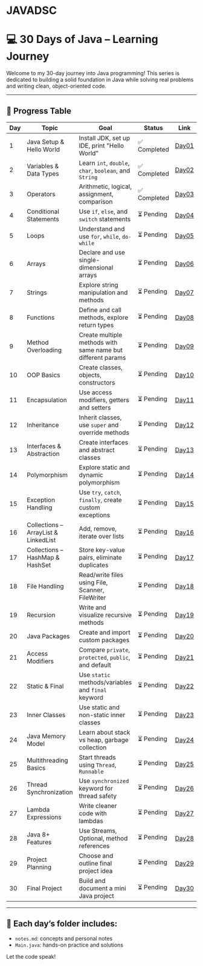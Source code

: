 # JAVADSC
# 💻 30 Days of Java – Learning Journey

Welcome to my 30-day journey into Java programming! This series is dedicated to building a solid foundation in Java while solving real problems and writing clean, object-oriented code.

---

## 📅 Progress Table

| Day | Topic                            | Goal                                                                 | Status       | Link       |
|-----|----------------------------------|----------------------------------------------------------------------|--------------|------------|
| 1   | Java Setup & Hello World         | Install JDK, set up IDE, print "Hello World"                         | ✅️ Completed   | [Day01](./Day01) |
| 2   | Variables & Data Types           | Learn `int`, `double`, `char`, `boolean`, and `String`              | ✅️ Completed  | [Day02](./Day02) |
| 3   | Operators                        | Arithmetic, logical, assignment, comparison                          |  ✅️ Completed   | [Day03](./Day03) |
| 4   | Conditional Statements           | Use `if`, `else`, and `switch` statements                           | ⏳ Pending   | [Day04](./Day04) |
| 5   | Loops                            | Understand and use `for`, `while`, `do-while`                        | ⏳ Pending   | [Day05](./Day05) |
| 6   | Arrays                           | Declare and use single-dimensional arrays                            | ⏳ Pending   | [Day06](./Day06) |
| 7   | Strings                          | Explore string manipulation and methods                              | ⏳ Pending   | [Day07](./Day07) |
| 8   | Functions                        | Define and call methods, explore return types                        | ⏳ Pending   | [Day08](./Day08) |
| 9   | Method Overloading               | Create multiple methods with same name but different params         | ⏳ Pending   | [Day09](./Day09) |
| 10  | OOP Basics                       | Create classes, objects, constructors                                | ⏳ Pending   | [Day10](./Day10) |
| 11  | Encapsulation                    | Use access modifiers, getters and setters                            | ⏳ Pending   | [Day11](./Day11) |
| 12  | Inheritance                      | Inherit classes, use `super` and override methods                    | ⏳ Pending   | [Day12](./Day12) |
| 13  | Interfaces & Abstraction         | Create interfaces and abstract classes                               | ⏳ Pending   | [Day13](./Day13) |
| 14  | Polymorphism                     | Explore static and dynamic polymorphism                              | ⏳ Pending   | [Day14](./Day14) |
| 15  | Exception Handling               | Use `try`, `catch`, `finally`, create custom exceptions              | ⏳ Pending   | [Day15](./Day15) |
| 16  | Collections – ArrayList & LinkedList | Add, remove, iterate over lists                                  | ⏳ Pending   | [Day16](./Day16) |
| 17  | Collections – HashMap & HashSet  | Store key-value pairs, eliminate duplicates                          | ⏳ Pending   | [Day17](./Day17) |
| 18  | File Handling                    | Read/write files using File, Scanner, FileWriter                     | ⏳ Pending   | [Day18](./Day18) |
| 19  | Recursion                        | Write and visualize recursive methods                                | ⏳ Pending   | [Day19](./Day19) |
| 20  | Java Packages                    | Create and import custom packages                                    | ⏳ Pending   | [Day20](./Day20) |
| 21  | Access Modifiers                 | Compare `private`, `protected`, `public`, and default                | ⏳ Pending   | [Day21](./Day21) |
| 22  | Static & Final                   | Use `static` methods/variables and `final` keyword                   | ⏳ Pending   | [Day22](./Day22) |
| 23  | Inner Classes                    | Use static and non-static inner classes                              | ⏳ Pending   | [Day23](./Day23) |
| 24  | Java Memory Model                | Learn about stack vs heap, garbage collection                        | ⏳ Pending   | [Day24](./Day24) |
| 25  | Multithreading Basics            | Start threads using `Thread`, `Runnable`                             | ⏳ Pending   | [Day25](./Day25) |
| 26  | Thread Synchronization           | Use `synchronized` keyword for thread safety                         | ⏳ Pending   | [Day26](./Day26) |
| 27  | Lambda Expressions               | Write cleaner code with lambdas                                      | ⏳ Pending   | [Day27](./Day27) |
| 28  | Java 8+ Features                 | Use Streams, Optional, method references                             | ⏳ Pending   | [Day28](./Day28) |
| 29  | Project Planning                 | Choose and outline final project idea                                | ⏳ Pending   | [Day29](./Day29) |
| 30  | Final Project                    | Build and document a mini Java project                               | ⏳ Pending   | [Day30](./Day30) |

---

## 🔗 Each day’s folder includes:
- `notes.md`: concepts and personal notes
- `Main.java`: hands-on practice and solutions

Let the code speak! 
